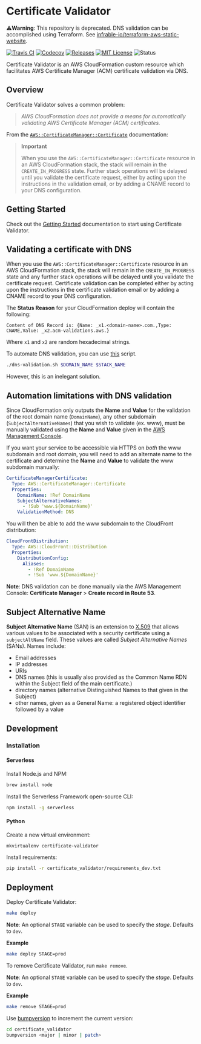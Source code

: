 # Certificate Validator

⚠️**Warning**: This repository is deprecated. DNS validation can be accomplished using Terraform. See [infrable-io/terraform-aws-static-website](https://github.com/infrable-io/terraform-aws-static-website).

[![Travis CI](https://travis-ci.org/nickolashkraus/certificate-validator.svg?branch=master)](https://travis-ci.org/nickolashkraus/certificate-validator)
[![Codecov](https://img.shields.io/codecov/c/github/nickolashkraus/certificate-validator)](https://codecov.io/gh/nickolashkraus/certificate-validator)
[![Releases](https://img.shields.io/github/v/release/nickolashkraus/certificate-validator?color=blue)](https://github.com/nickolashkraus/certificate-validator/releases)
[![MIT License](https://img.shields.io/badge/license-MIT-blue.svg)](https://github.com/nickolashkraus/certificate-validator/blob/master/LICENSE)
![Status](https://img.shields.io/static/v1?label=status&message=deprecated&color=blueviolet)

Certificate Validator is an AWS CloudFormation custom resource which facilitates AWS Certificate Manager (ACM) certificate validation via DNS.

## Overview

Certificate Validator solves a common problem:

>*AWS CloudFormation does not provide a means for automatically validating AWS Certificate Manager (ACM) certificates.*

From the [`AWS::CertificateManager::Certificate`](https://docs.aws.amazon.com/AWSCloudFormation/latest/UserGuide/aws-resource-certificatemanager-certificate.html) documentation:

>**Important**
>
>When you use the `AWS::CertificateManager::Certificate` resource in an AWS CloudFormation stack, the stack will remain in the `CREATE_IN_PROGRESS` state. Further stack operations will be delayed until you validate the certificate request, either by acting upon the instructions in the validation email, or by adding a CNAME record to your DNS configuration.

## Getting Started

Check out the [Getting Started](https://github.com/nickolashkraus/certificate-validator/blob/master/docs/getting-started.md) documentation to start using Certificate Validator.

## Validating a certificate with DNS

When you use the `AWS::CertificateManager::Certificate` resource in an AWS CloudFormation stack, the stack will remain in the `CREATE_IN_PROGRESS` state and any further stack operations will be delayed until you validate the certificate request. Certificate validation can be completed either by acting upon the instructions in the certificate validation email or by adding a CNAME record to your DNS configuration.

The **Status Reason** for your CloudFormation deploy will contain the following:

```
Content of DNS Record is: {Name: _x1.<domain-name>.com.,Type: CNAME,Value: _x2.acm-validations.aws.}
```

Where `x1` and `x2` are random hexadecimal strings.

To automate DNS validation, you can use [this](https://github.com/nickolashkraus/cloudformation-templates/blob/master/static-website/dns-validation.sh) script.

```bash
./dns-validation.sh $DOMAIN_NAME $STACK_NAME
```

However, this is an inelegant solution.

## Automation limitations with DNS validation

Since CloudFormation only outputs the **Name** and **Value** for the validation of the root domain name (`DomainName`), any other subdomain (`SubjectAlternativeNames`) that you wish to validate (ex. www), must be manually validated using the **Name** and **Value** given in the [AWS Management Console](https://console.aws.amazon.com/acm).

If you want your service to be accessible via HTTPS on *both* the www subdomain and root domain, you will need to add an alternate name to the certificate and determine the **Name** and **Value** to validate the www subdomain manually:

```yaml
CertificateManagerCertificate:
  Type: AWS::CertificateManager::Certificate
  Properties:
    DomainName: !Ref DomainName
    SubjectAlternativeNames:
      - !Sub 'www.${DomainName}'
    ValidationMethod: DNS
```

You will then be able to add the www subdomain to the CloudFront distribution:

```yaml
CloudFrontDistribution:
  Type: AWS::CloudFront::Distribution
  Properties:
    DistributionConfig:
      Aliases:
        - !Ref DomainName
        - !Sub 'www.${DomainName}'
```

**Note**: DNS validation can be done manually via the AWS Management Console: **Certificate Manager** > **Create record in Route 53**.

## Subject Alternative Name

**Subject Alternative Name** (SAN) is an extension to [X.509](https://en.wikipedia.org/wiki/X.509) that allows various values to be associated with a security certificate using a `subjectAltName` field. These values are called *Subject Alternative Names* (SANs). Names include:
 * Email addresses
 * IP addresses
 * URIs
 * DNS names (this is usually also provided as the Common Name RDN within the Subject field of the main certificate.)
 * directory names (alternative Distinguished Names to that given in the Subject)
 * other names, given as a General Name: a registered object identifier followed by a value

## Development

### Installation

#### Serverless

Install Node.js and NPM:

```bash
brew install node
```

Install the Serverless Framework open-source CLI:

```bash
npm install -g serverless
```

#### Python

Create a new virtual environment:

```bash
mkvirtualenv certificate-validator
```

Install requirements:

```bash
pip install -r certificate_validator/requirements_dev.txt
```

## Deployment

Deploy Certificate Validator:

```bash
make deploy
```

**Note**: An optional `STAGE` variable can be used to specify the *stage*. Defaults to `dev`.

**Example**

```bash
make deploy STAGE=prod
```

To remove Certificate Validator, run `make remove`.

**Note**: An optional `STAGE` variable can be used to specify the *stage*. Defaults to `dev`.

**Example**

```bash
make remove STAGE=prod
```

Use [bumpversion](https://pypi.org/project/bumpversion/) to increment the current version:

```bash
cd certificate_validator
bumpversion <major | minor | patch>
```
